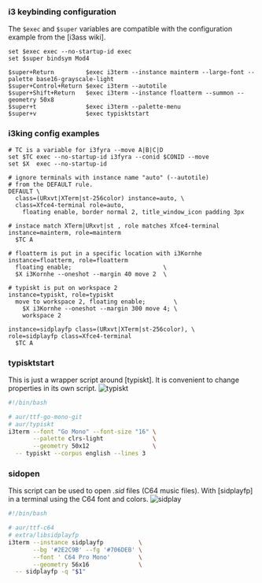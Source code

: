 ### i3 keybinding configuration

The `$exec` and `$super` variables are compatible 
with the configuration example from the [i3ass wiki].

```
set $exec exec --no-startup-id exec
set $super bindsym Mod4

$super+Return         $exec i3term --instance mainterm --large-font --palette base16-grayscale-light
$super+Control+Return $exec i3term --autotile
$super+Shift+Return   $exec i3term --instance floatterm --summon --geometry 50x8
$super+t              $exec i3term --palette-menu
$super+v              $exec typisktstart
```

### i3king config examples

```text
# TC is a variable for i3fyra --move A|B|C|D
set $TC exec --no-startup-id i3fyra --conid $CONID --move
set $X  exec --no-startup-id

# ignore terminals with instance name "auto" (--autotile)
# from the DEFAULT rule.
DEFAULT \
  class=(URxvt|XTerm|st-256color) instance=auto, \
  class=Xfce4-terminal role=auto,
    floating enable, border normal 2, title_window_icon padding 3px

# instace match XTerm|URxvt|st , role matches Xfce4-terminal
instance=mainterm, role=mainterm
  $TC A

# floatterm is put in a specific location with i3Kornhe
instance=floatterm, role=floatterm
  floating enable;                          \
  $X i3Kornhe --oneshot --margin 40 move 2  \

# typiskt is put on workspace 2
instance=typiskt, role=typiskt
  move to workspace 2, floating enable;        \
    $X i3Kornhe --oneshot --margin 300 move 4; \
    workspace 2

instance=sidplayfp class=(URxvt|XTerm|st-256color), \
role=sidplayfp class=Xfce4-terminal
  $TC A
```


### typisktstart

This is just a wrapper script around [typiskt]. It is
convenient to change properties in its own script.
![typiskt](https://user-images.githubusercontent.com/2143465/180494963-6053eddb-6bc8-4493-a75f-e64179344df0.png)

```bash
#!/bin/bash

# aur/ttf-go-mono-git
# aur/typiskt
i3term --font "Go Mono" --font-size "16" \
       --palette clrs-light              \
       --geometry 50x12                  \
  -- typiskt --corpus english --lines 3
```

### sidopen

This script can be used to open *.sid* files (C64 music files).
With [sidplayfp] in a terminal using the C64 font and colors.
![sidplay](https://user-images.githubusercontent.com/2143465/180494442-8d05be72-7ece-4b72-ba9d-02096316c622.png)

```bash
#!/bin/bash

# aur/ttf-c64
# extra/libsidplayfp
i3term --instance sidplayfp          \
       --bg '#2E2C9B' --fg '#706DEB' \
       --font ' C64 Pro Mono'        \
       --geometry 56x16              \
  -- sidplayfp -q "$1"
```


